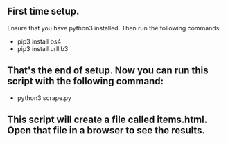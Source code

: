 ## First time setup.  
Ensure that you have python3 installed.  Then run the following commands:
 - pip3 install bs4
 - pip3 install urllib3
## That's the end of setup.  Now you can run this script with the following command:
 - python3 scrape.py
## This script will create a file called items.html.  Open that file in a browser to see the results.
